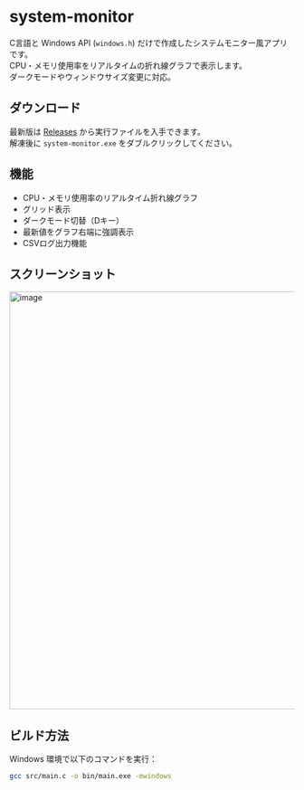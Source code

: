 # system-monitor

C言語と Windows API (`windows.h`) だけで作成したシステムモニター風アプリです。  
CPU・メモリ使用率をリアルタイムの折れ線グラフで表示します。  
ダークモードやウィンドウサイズ変更に対応。

## ダウンロード
最新版は [Releases](https://github.com/mizuki20070314/system-monitor/releases) から実行ファイルを入手できます。  
解凍後に `system-monitor.exe` をダブルクリックしてください。 

## 機能
- CPU・メモリ使用率のリアルタイム折れ線グラフ
- グリッド表示
- ダークモード切替（Dキー）
- 最新値をグラフ右端に強調表示
- CSVログ出力機能

## スクリーンショット
<img width="1178" height="739" alt="image" src="https://github.com/user-attachments/assets/adb10489-452b-4adb-8c30-f0bda6ecb5a3" />


## ビルド方法
Windows 環境で以下のコマンドを実行：
```bash
gcc src/main.c -o bin/main.exe -mwindows
